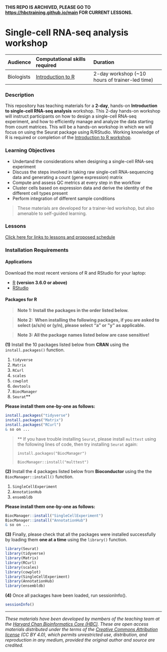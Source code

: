 **THIS REPO IS ARCHIVED, PLEASE GO TO https://hbctraining.github.io/main FOR CURRENT LESSONS.**


# Single-cell RNA-seq analysis workshop 

| Audience | Computational skills required| Duration |
:----------|:----------|:----------|
| Biologists | [Introduction to R](https://hbctraining.github.io/Intro-to-R/) | 2-day workshop (~10 hours of trainer-led time)|

### Description

This repository has teaching materials for a **2-day**, hands-on **Introduction to single-cell RNA-seq analysis** workshop. This 2-day hands-on workshop will instruct participants on how to design a single-cell RNA-seq experiment, and how to efficiently manage and analyze the data starting from count matrices. This will be a hands-on workshop in which we will focus on using the Seurat package using R/RStudio. Working knowledge of R is required or completion of the [Introduction to R workshop](https://hbctraining.github.io/Intro-to-R/). 


### Learning Objectives

- Undertand the considerations when designing a single-cell RNA-seq experiment
- Discuss the steps involved in taking raw single-cell RNA-sequencing data and generating a count (gene expression) matrix
- Compute and assess QC metrics at every step in the workflow
- Cluster cells based on expression data and derive the identity of the different cell types present
- Perform integration of different sample conditions

> These materials are developed for a trainer-led workshop, but also amenable to self-guided learning.

### Lessons

[Click here for links to lessons and proposed schedule](schedule)


### Installation Requirements

#### Applications
Download the most recent versions of R and RStudio for your laptop:

 - [R](http://lib.stat.cmu.edu/R/CRAN/) **(version 3.6.0 or above)**
 - [RStudio](https://www.rstudio.com/products/rstudio/download/#download)

#### Packages for R

> **Note 1: Install the packages in the order listed below.**

> **Note 2:  When installing the following packages, if you are asked to select (a/s/n) or (y/n), please select “a” or "y" as applicable.**
 
> **Note 3: All the package names listed below are case sensitive!**

**(1)** Install the 10 packages listed below from **CRAN** using the `install.packages()` function. 

1. `tidyverse`
1. `Matrix`
1. `RCurl`
1. `scales`
1. `cowplot`
1. `devtools`
1. `BiocManager`
1. `Seurat`**

**Please install them one-by-one as follows:**

```r
install.packages("tidyverse")
install.packages("Matrix")
install.packages("RCurl")
& so on ...
```

> ** If you have trouble installing `Seurat`, please install `multtest` using the following lines of code, then try installing `Seurat` again:
>
> `install.packages("BiocManager")`
>
> `BiocManager::install("multtest")`

**(2)** Install the 4 packages listed below from **Bioconductor** using the the `BiocManager::install()` function.

1. `SingleCellExperiment`
1. `AnnotationHub`
1. `ensembldb`

**Please install them one-by-one as follows:**

```r
BiocManager::install("SingleCellExperiment")
BiocManager::install("AnnotationHub")
& so on ...
```

**(3)** Finally, please check that all the packages were installed successfully by loading them **one at a time** using the `library()` function.  

```r
library(Seurat)
library(tidyverse)
library(Matrix)
library(RCurl)
library(scales)
library(cowplot)
library(SingleCellExperiment)
library(AnnotationHub)
library(ensembldb)
```

**(4)** Once all packages have been loaded, run sessionInfo().  

```r
sessionInfo()
```

****

*These materials have been developed by members of the teaching team at the [Harvard Chan Bioinformatics Core (HBC)](http://bioinformatics.sph.harvard.edu/). These are open access materials distributed under the terms of the [Creative Commons Attribution license](https://creativecommons.org/licenses/by/4.0/) (CC BY 4.0), which permits unrestricted use, distribution, and reproduction in any medium, provided the original author and source are credited.*
